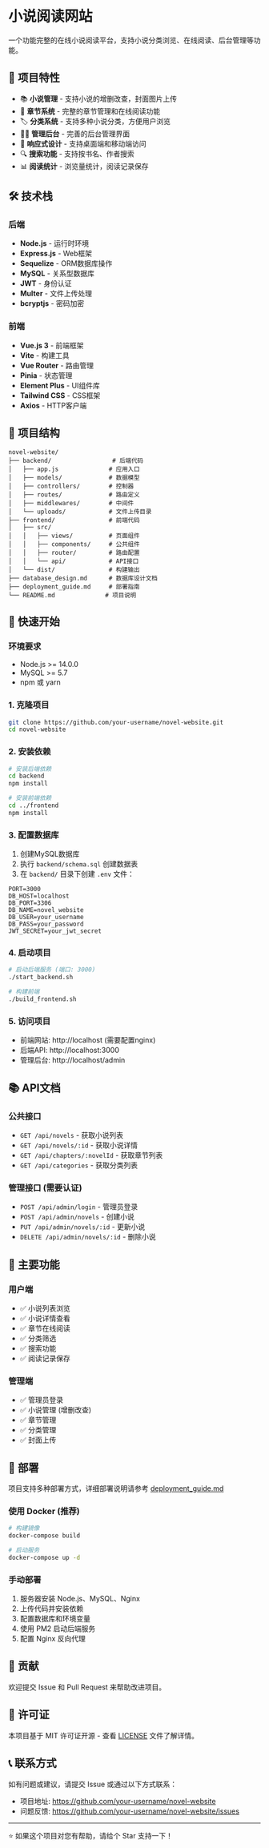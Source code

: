 # 小说阅读网站

一个功能完整的在线小说阅读平台，支持小说分类浏览、在线阅读、后台管理等功能。

## 🌟 项目特性

- 📚 **小说管理** - 支持小说的增删改查，封面图片上传
- 📑 **章节系统** - 完整的章节管理和在线阅读功能
- 🏷️ **分类系统** - 支持多种小说分类，方便用户浏览
- 👨‍💼 **管理后台** - 完善的后台管理界面
- 📱 **响应式设计** - 支持桌面端和移动端访问
- 🔍 **搜索功能** - 支持按书名、作者搜索
- 📊 **阅读统计** - 浏览量统计，阅读记录保存

## 🛠️ 技术栈

### 后端
- **Node.js** - 运行时环境
- **Express.js** - Web框架
- **Sequelize** - ORM数据库操作
- **MySQL** - 关系型数据库
- **JWT** - 身份认证
- **Multer** - 文件上传处理
- **bcryptjs** - 密码加密

### 前端
- **Vue.js 3** - 前端框架
- **Vite** - 构建工具
- **Vue Router** - 路由管理
- **Pinia** - 状态管理
- **Element Plus** - UI组件库
- **Tailwind CSS** - CSS框架
- **Axios** - HTTP客户端

## 📁 项目结构

```
novel-website/
├── backend/                 # 后端代码
│   ├── app.js              # 应用入口
│   ├── models/             # 数据模型
│   ├── controllers/        # 控制器
│   ├── routes/             # 路由定义
│   ├── middlewares/        # 中间件
│   └── uploads/            # 文件上传目录
├── frontend/               # 前端代码
│   ├── src/
│   │   ├── views/          # 页面组件
│   │   ├── components/     # 公共组件
│   │   ├── router/         # 路由配置
│   │   └── api/            # API接口
│   └── dist/               # 构建输出
├── database_design.md      # 数据库设计文档
├── deployment_guide.md     # 部署指南
└── README.md              # 项目说明
```

## 🚀 快速开始

### 环境要求
- Node.js >= 14.0.0
- MySQL >= 5.7
- npm 或 yarn

### 1. 克隆项目
```bash
git clone https://github.com/your-username/novel-website.git
cd novel-website
```

### 2. 安装依赖
```bash
# 安装后端依赖
cd backend
npm install

# 安装前端依赖
cd ../frontend
npm install
```

### 3. 配置数据库
1. 创建MySQL数据库
2. 执行 `backend/schema.sql` 创建数据表
3. 在 `backend/` 目录下创建 `.env` 文件：
```env
PORT=3000
DB_HOST=localhost
DB_PORT=3306
DB_NAME=novel_website
DB_USER=your_username
DB_PASS=your_password
JWT_SECRET=your_jwt_secret
```

### 4. 启动项目
```bash
# 启动后端服务 (端口: 3000)
./start_backend.sh

# 构建前端
./build_frontend.sh
```

### 5. 访问项目
- 前端网站: http://localhost (需要配置nginx)
- 后端API: http://localhost:3000
- 管理后台: http://localhost/admin

## 📚 API文档

### 公共接口
- `GET /api/novels` - 获取小说列表
- `GET /api/novels/:id` - 获取小说详情
- `GET /api/chapters/:novelId` - 获取章节列表
- `GET /api/categories` - 获取分类列表

### 管理接口 (需要认证)
- `POST /api/admin/login` - 管理员登录
- `POST /api/admin/novels` - 创建小说
- `PUT /api/admin/novels/:id` - 更新小说
- `DELETE /api/admin/novels/:id` - 删除小说

## 🎯 主要功能

### 用户端
- ✅ 小说列表浏览
- ✅ 小说详情查看
- ✅ 章节在线阅读
- ✅ 分类筛选
- ✅ 搜索功能
- ✅ 阅读记录保存

### 管理端
- ✅ 管理员登录
- ✅ 小说管理 (增删改查)
- ✅ 章节管理
- ✅ 分类管理
- ✅ 封面上传

## 🚀 部署

项目支持多种部署方式，详细部署说明请参考 [deployment_guide.md](deployment_guide.md)

### 使用 Docker (推荐)
```bash
# 构建镜像
docker-compose build

# 启动服务
docker-compose up -d
```

### 手动部署
1. 服务器安装 Node.js、MySQL、Nginx
2. 上传代码并安装依赖
3. 配置数据库和环境变量
4. 使用 PM2 启动后端服务
5. 配置 Nginx 反向代理

## 🤝 贡献

欢迎提交 Issue 和 Pull Request 来帮助改进项目。

## 📄 许可证

本项目基于 MIT 许可证开源 - 查看 [LICENSE](LICENSE) 文件了解详情。

## 📞 联系方式

如有问题或建议，请提交 Issue 或通过以下方式联系：

- 项目地址: https://github.com/your-username/novel-website
- 问题反馈: https://github.com/your-username/novel-website/issues

---

⭐ 如果这个项目对您有帮助，请给个 Star 支持一下！ 